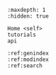 
```{include} ../../README.md
```

```{toctree}
:maxdepth: 1
:hidden: true

Home <self>
tutorials
api
```


```{eval-rst}
:ref:genindex
:ref:modindex
:ref:search
```